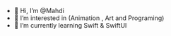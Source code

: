 - 👋 Hi, I’m @Mahdi
- 👀 I’m interested in (Animation , Art  and Programing)
- 🌱 I’m currently learning Swift & SwiftUI

<!---
MHanifeh/MHanifeh is a ✨ special ✨ repository because its `README.md` (this file) appears on your GitHub profile.
You can click the Preview link to take a look at your changes.
--->

